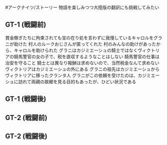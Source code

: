 #アークナイツ/ストーリー
物語を楽しみつつ大陸版の翻訳にも挑戦してみたい
## GT-1 (戦闘前)
賞金稼ぎたちに拘束されても宝の在り処を言わずに我慢しているキャロルをグラニが助けた
村人のルークおじさんが匿ってくれた
村のみんなの助けがあったから、キャロルを助けられた
グラニはカジミエーシュの騎士ではなくヴィクトリアの騎馬警官の女の子で、税を直収するようなことはしない
騎馬警官の仕事は治安を守ること
騎士とは異なり報酬は求めないので、当然税金なんて求めない
ヴィクトリアはカジミエーシュの外にある
グラニの祖先はカジミエーシュからヴィクトリアに移ったクランタ人
グラニがこの依頼を受けたのは、カジミエーシュに訪れて両親の故郷を見る目的もあったが、ひどい状況である
## GT-1 (戦闘後)
## GT-2 (戦闘前)
## GT-2 (戦闘後)
